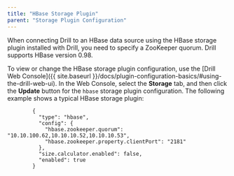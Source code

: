 ```yaml
---
title: "HBase Storage Plugin"
parent: "Storage Plugin Configuration"
---
```

When connecting Drill to an HBase data source using the HBase storage plugin installed with Drill, you need to specify a ZooKeeper quorum. Drill supports HBase version 0.98.

To view or change the HBase storage plugin configuration, use the [Drill Web Console]({{ site.baseurl }}/docs/plugin-configuration-basics/#using-the-drill-web-ui). In the Web Console, select the **Storage** tab, and then click the **Update** button for the `hbase` storage plugin configuration. The following example shows a typical HBase storage plugin:

            {
              "type": "hbase",
              "config": {
                "hbase.zookeeper.quorum": "10.10.100.62,10.10.10.52,10.10.10.53",
                "hbase.zookeeper.property.clientPort": "2181"
              },
              "size.calculator.enabled": false,
              "enabled": true
            }

